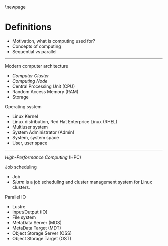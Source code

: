 \newpage

# Definitions
- Motivation, what is computing used for?
- Concepts of computing
- Sequential vs parallel

---

Modern computer architecture

- *Computer Cluster*
- *Computing Node*
- Central Processing Unit (CPU)
- Random Access Memory (RAM)
- Storage

Operating system

- Linux Kernel
- Linux distribution, Red Hat Enterprice Linux (RHEL)
- Multiuser system
- System Administrator (Admin)
- System, system space
- User, user space

---

*High-Performance Computing* (HPC)

Job scheduling

- Job
- *Slurm* is a job scheduling and cluster management system for Linux clusters.

Parallel IO

- Lustre
- Input/Output (IO)
- File system
- MetaData Server (MDS)
- MetaData Target (MDT)
- Object Storage Server (OSS)
- Object Storage Target (OST)
